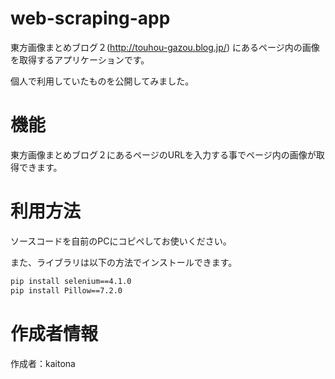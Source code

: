 # web-scraping-app

東方画像まとめブログ２(http://touhou-gazou.blog.jp/) にあるページ内の画像を取得するアプリケーションです。

個人で利用していたものを公開してみました。

# 機能

東方画像まとめブログ２にあるページのURLを入力する事でページ内の画像が取得できます。

# 利用方法

ソースコードを自前のPCにコピペしてお使いください。

また、ライブラリは以下の方法でインストールできます。

```bash
pip install selenium==4.1.0
pip install Pillow==7.2.0
```

# 作成者情報

作成者：kaitona